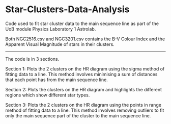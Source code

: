 # Star-Clusters-Data-Analysis
Code used to fit star cluster data to the main sequence line as part of the UoB module Physics Laboratory 1 Astrolab.

Both NGC2516.csv and NGC3201.csv contains the B-V Colour Index and the Apparent Visual Magnitude of stars in their clusters.

_________________________

The code is in 3 sections.

Section 1: Plots the 2 clusters on the HR diagram using the sigma method of fitting data to a line. This method involves minimising a sum of distances that each point has from the main sequence line.

Section 2: Plots the clusters on the HR diagram and highlights the different regions which show different star types.

Section 3: Plots the 2 clusters on the HR diagram using the points in range method of fitting data to a line. This method involves removing outliers to fit only the main sequence part of the cluster to the main sequence line.
